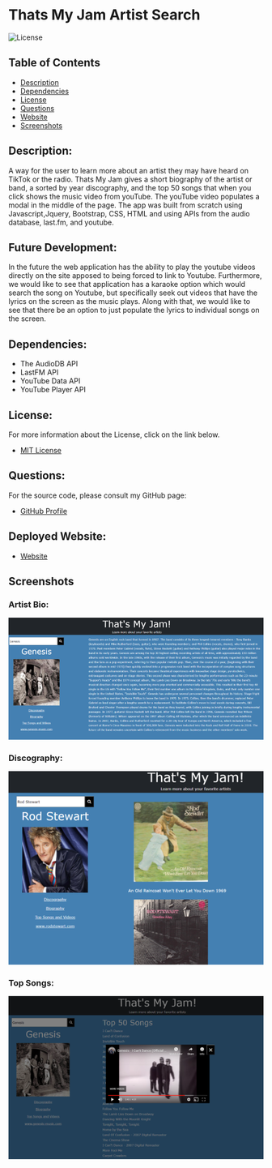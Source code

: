 # Thats My Jam Artist Search

![License](https://img.shields.io/badge/License-MIT-blue.svg 'License Badge')

## Table of Contents

- [Description](#description)
- [Dependencies](#dependencies)
- [License](#license)
- [Questions](#questions)
- [Website](#website)
- [Screenshots](#screenshots)

## Description:

A way for the user to learn more about an artist they may have heard on TikTok or the radio. Thats My Jam gives a short biography of the artist or band, a sorted by year discography, and the top 50 songs that when you click shows the music video from youTube. The youTube video populates a modal in the middle of the page. The app was built from scratch using Javascript,Jquery, Bootstrap, CSS, HTML and using APIs from the audio database, last.fm, and youtube.

## Future Development:

In the future the web application has the ability to play the youtube videos directly on the site apposed to being forced to link to Youtube. Furthermore, we would like to see that application has a karaoke option which would search the song on Youtube, but specifically seek out videos that have the lyrics on the screen as the music plays. Along with that, we would like to see that there be an option to just populate the lyrics to individual songs on the screen.

## Dependencies:

- The AudioDB API
- LastFM API
- YouTube Data API
- YouTube Player API

## License:

For more information about the License, click on the link below.

- [MIT License](https://opensource.org/licenses/MIT)

## Questions:

For the source code, please consult my GitHub page:

- [GitHub Profile](https://github.com/jlw429)

## Deployed Website:

- [Website](https://jlw429.github.io/MusicArtists/#)

## Screenshots

### Artist Bio:

![Biography](assets/screenshots/artist_main_scrnshot.png 'Biography')

### Discography:

![Discography](assets/screenshots/disco_scrnshot.png 'Discography')

### Top Songs:

![Songs](assets/screenshots/yt_scrnshot.png 'Songs')
